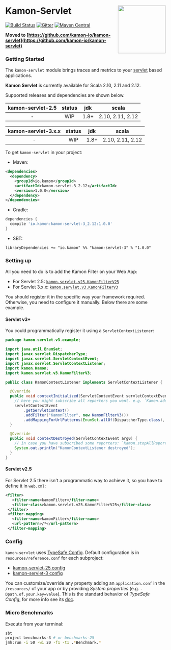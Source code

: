 # Kamon-Servlet <img align="right" src="https://rawgit.com/kamon-io/Kamon/master/kamon-logo.svg" height="150px" style="padding-left: 20px"/>
[![Build Status](https://travis-ci.org/kamon-io/kamon-servlet.svg?branch=master)](https://travis-ci.org/kamon-io/kamon-servlet)
[![Gitter](https://badges.gitter.im/Join%20Chat.svg)](https://gitter.im/kamon-io/Kamon?utm_source=badge&utm_medium=badge&utm_campaign=pr-badge&utm_content=badge)
[![Maven Central](https://maven-badges.herokuapp.com/maven-central/io.kamon/kamon-servlet_2.12/badge.svg)](https://maven-badges.herokuapp.com/maven-central/io.kamon/kamon-servlet_2.12)

**Moved to [https://github.com/kamon-io/kamon-servlet](https://github.com/kamon-io/kamon-servlet)**

### Getting Started

The `kamon-servlet` module brings traces and metrics to your [servlet][1] based applications.

<b>Kamon Servlet</b> is currently available for Scala 2.10, 2.11 and 2.12.

Supported releases and dependencies are shown below.

| kamon-servlet-2.5  | status | jdk        | scala            
|:---------------:|:------:|:----------:|------------------
|  -          | WIP | 1.8+ | 2.10, 2.11, 2.12

| kamon-servlet-3.x.x  | status | jdk        | scala   
|:---------------:|:------:|:----------:|------------------
|  -          | WIP | 1.8+       | 2.10, 2.11, 2.12  

To get `kamon-servlet` in your project:

* Maven:
```xml
<dependencies>
  <dependency>
    <groupId>io.kamon</groupId>
    <artifactId>kamon-servlet-3_2.12</artifactId>
    <version>1.0.0</version>
  </dependency>
</dependencies>
```

* Gradle:
```groovy
dependencies {
  compile 'io.kamon:kamon-servlet-3_2.12:1.0.0'
}
```

* SBT:
```sbtshell
libraryDependencies += "io.kamon" %% "kamon-servlet-3" % "1.0.0"
```


### Setting up
All you need to do is to add the Kamon Filter on your Web App:

* For Servlet 2.5: [`kamon.servlet.v25.KamonFilterV25`][2]
* For Servlet 3.x.x: [`kamon.servlet.v3.KamonFilterV3`][3]

You should register it in the specific way your framework required. Otherwise,
you need to configure it manually. Below there are some example.

#### Servlet v3+

You could programmatically register it using a `ServletContextListener`:

```java
package kamon.servlet.v3.example;

import java.util.EnumSet;
import javax.servlet.DispatcherType;
import javax.servlet.ServletContextEvent;
import javax.servlet.ServletContextListener;
import kamon.Kamon;
import kamon.servlet.v3.KamonFilterV3;

public class KamonContextListener implements ServletContextListener {

  @Override
  public void contextInitialized(ServletContextEvent servletContextEvent) {
    // here you might subscribe all reporters you want. e.g. `Kamon.addReporter(new PrometheusReporter())`
    servletContextEvent
        .getServletContext()
        .addFilter("KamonFilter", new KamonFilterV3())
        .addMappingForUrlPatterns(EnumSet.allOf(DispatcherType.class), true, "/*");
  }

  @Override
  public void contextDestroyed(ServletContextEvent arg0) {
    // in case you have subscribed some reporters: `Kamon.stopAllReporters();`
    System.out.println("KamonContextListener destroyed");
  }
}
```

#### Servlet v2.5

For Servlet 2.5 there isn't a programmatic way to achieve it, so you have to define it in `web.xml`:

```xml
<filter>
   <filter-name>kamonFilter</filter-name>
   <filter-class>kamon.servlet.v25.KamonFilterV25</filter-class>
 </filter>
 <filter-mapping>
   <filter-name>kamonFilter</filter-name>
   <url-pattern>/*</url-pattern>
 </filter-mapping>
```

### Config

`kamon-servlet` uses [TypeSafe Config][4]. Default configuration is
in `resources/reference.conf` for each subproject:

* [kamon-servlet-25 config][5]
* [kamon-servlet-3 config][6]

You can customize/override any property adding an `application.conf` in the `/resources/` of your app or
by providing *System properties* (e.g. `-Dpath.of.your.key=value`). This is the standard
behavior of *TypeSafe Config*, for more info see its [doc][7].

### Micro Benchmarks

Execute from your terminal:

```bash
sbt
project benchmarks-3 # or benchmarks-25
jmh:run -i 50 -wi 20 -f1 -t1 .*Benchmark.*
```


[1]: http://www.oracle.com/technetwork/java/index-jsp-135475.html
[2]: kamon-servlet-2.5/src/main/scala/kamon/servlet/v25/KamonFilterV25.scala
[3]: kamon-servlet-3.x.x/src/main/scala/kamon/servlet/v3/KamonFilterV3.scala
[4]: https://github.com/lightbend/config
[5]: kamon-servlet-2.5/src/main/resources/reference.conf
[6]: kamon-servlet-3.x.x/src/main/resources/reference.conf
[7]: https://github.com/lightbend/config#standard-behavior
